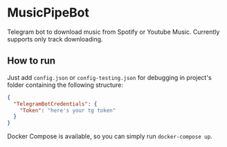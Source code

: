 # MusicPipeBot
Telegram bot to download music from Spotify or Youtube Music. Currently supports only track downloading.

## How to run
Just add `config.json` or `config-testing.json` for debugging in project's folder containing the following structure:
```json
{
  "TelegramBotCredentials": {
    "Token": "here's your tg token"
  }
}
```
Docker Compose is available, so you can simply run `docker-compose up`.
